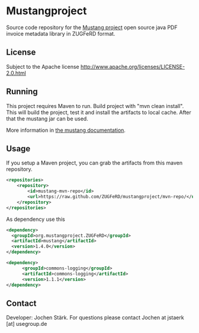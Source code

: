 Mustangproject
=====

Source code repository for the [Mustang project](http://www.mustangproject.org/) open source java PDF invoice metadata library in ZUGFeRD format.

License
-----

Subject to the Apache license http://www.apache.org/licenses/LICENSE-2.0.html

Running
-----

This project requires Maven to run. Build project with "mvn clean install". This will build the project, test it and install the artifacts to local cache. After that the mustang jar can be used.

More information in [the mustang documentation](https://github.com/ZUGFeRD/mustangproject/blob/master/doc/ZugferdDev.en.pdf?raw=true).

Usage
-----

If you setup a Maven project, you can grab the artifacts from this maven repository.
 

```xml
<repositories>
    <repository>
        <id>mustang-mvn-repo</id>
        <url>https://raw.github.com/ZUGFeRD/mustangproject/mvn-repo/</url>
    </repository>
</repositories>
```

As dependency use this

```xml
<dependency>
  <groupId>org.mustangproject.ZUGFeRD</groupId>
  <artifactId>mustang</artifactId>
  <version>1.4.0</version>
</dependency>

<dependency> 
      <groupId>commons-logging</groupId> 
      <artifactId>commons-logging</artifactId> 
      <version>1.1.1</version> 
</dependency>
```

Contact
-----

Developer: Jochen Stärk. For questions please contact Jochen at jstaerk [at] usegroup.de 

